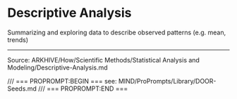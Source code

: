 # Descriptive Analysis

Summarizing and exploring data to describe observed patterns (e.g. mean, trends)

---
Source: ARKHIVE/How/Scientific Methods/Statistical Analysis and Modeling/Descriptive-Analysis.md

/// === PROPROMPT:BEGIN ===
see: MIND/ProPrompts/Library/DOOR-Seeds.md
/// === PROPROMPT:END ===
